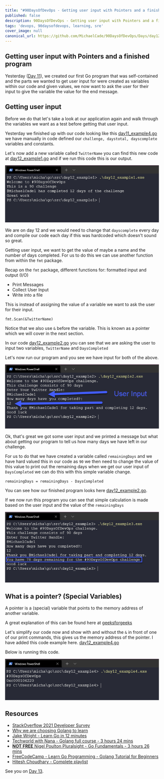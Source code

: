 ```yaml
---
title: "#90DaysOfDevOps - Getting user input with Pointers and a finished program - Day 12"
published: false
description: 90DaysOfDevOps - Getting user input with Pointers and a finished program
tags: 'devops, 90daysofdevops, learning, sre'
cover_image: null
canonical_url: https://github.com/MichaelCade/90DaysOfDevOps/Days/day12.md 
---
```

## Getting user input with Pointers and a finished program

Yesterday ([Day 11](day11.md)), we created our first Go program that was self-contained and the parts we wanted to get user input for were created as variables within our code and given values, we now want to ask the user for their input to give the variable the value for the end message. 

## Getting user input

Before we do that let's take a look at our application again and walk through the variables we want as a test before getting that user input. 

Yesterday we finished up with our code looking like this [day11_example4.go](Go/day11_example4.go) we have manually in code defined our `challenge, daystotal, dayscomplete` variables and constants. 

Let's now add a new variable called `TwitterName` you can find this new code at [day12_example1.go](Go/day12_example1.go) and if we run this code this is our output. 

![](Images/Day12_Go1.png)

We are on day 12 and we would need to change that `dayscomplete` every day and compile our code each day if this was hardcoded which doesn't sound so great. 

Getting user input, we want to get the value of maybe a name and the number of days completed. For us to do this we can use another function from within the `fmt` package. 

Recap on the `fmt` package, different functions for: formatted input and output (I/O)

- Print Messages 
- Collect User Input 
- Write into a file 

This is instead of assigning the value of a variable we want to ask the user for their input.  

```
fmt.Scan(&TwitterName)
```
Notice that we also use `&` before the variable. This is known as a pointer which we will cover in the next section. 

In our code [day12_example2.go](Go/day12_example2.go) you can see that we are asking the user to input two variables, `TwitterName` and `DaysCompleted`

Let's now run our program and you see we have input for both of the above. 

![](Images/Day12_Go2.png)

Ok, that's great we got some user input and we printed a message but what about getting our program to tell us how many days we have left in our challenge.

For us to do that we have created a variable called `remainingDays` and we have hard valued this in our code as `90` we then need to change the value of this value to print out the remaining days when we get our user input of `DaysCompleted` we can do this with this simple variable change. 

```
remainingDays = remainingDays - DaysCompleted
```
You can see how our finished program looks here [day12_example2.go](Go/day12_example3.go). 

If we now run this program you can see that simple calculation is made based on the user input and the value of the `remainingDays`

![](Images/Day12_Go3.png)

## What is a pointer? (Special Variables)

A pointer is a (special) variable that points to the memory address of another variable. 

A great explanation of this can be found here at [geeksforgeeks](https://www.geeksforgeeks.org/pointers-in-golang/)

Let's simplify our code now and show with and without the `&` in front of one of our print commands, this gives us the memory address of the pointer. I have added this code example here. [day12_example4.go](Go/day12_example4.go) 

Below is running this code. 

![](Images/Day12_Go4.png)

## Resources

- [StackOverflow 2021 Developer Survey](https://insights.stackoverflow.com/survey/2021)
- [Why we are choosing Golang to learn](https://www.youtube.com/watch?v=7pLqIIAqZD4&t=9s)
- [Jake Wright - Learn Go in 12 minutes](https://www.youtube.com/watch?v=C8LgvuEBraI&t=312s) 
- [Techworld with Nana - Golang full course - 3 hours 24 mins](https://www.youtube.com/watch?v=yyUHQIec83I) 
- [**NOT FREE** Nigel Poulton Pluralsight - Go Fundamentals - 3 hours 26 mins](https://www.pluralsight.com/courses/go-fundamentals) 
- [FreeCodeCamp -  Learn Go Programming - Golang Tutorial for Beginners](https://www.youtube.com/watch?v=YS4e4q9oBaU&t=1025s) 
- [Hitesh Choudhary - Complete playlist](https://www.youtube.com/playlist?list=PLRAV69dS1uWSR89FRQGZ6q9BR2b44Tr9N) 

See you on [Day 13](day13.md).

